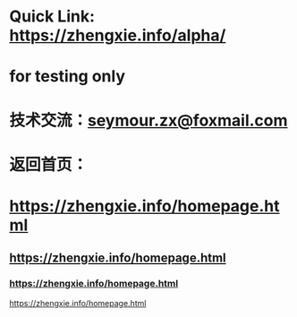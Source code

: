 ﻿# Quick Link: https://zhengxie.info/alpha/
# for testing only

# 技术交流：seymour.zx@foxmail.com

# 返回首页：
# https://zhengxie.info/homepage.html
## https://zhengxie.info/homepage.html
### https://zhengxie.info/homepage.html
https://zhengxie.info/homepage.html